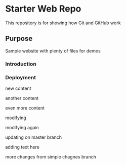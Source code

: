 # Starter Web Repo

This repository is for showing how Git and GitHub work

## Purpose

Sample website with plenty of files for demos

### Introduction

### Deployment

new content


another content

even more content

modifying

modifying again

updating on master branch

adding text here

more changes from simple chagnes branch